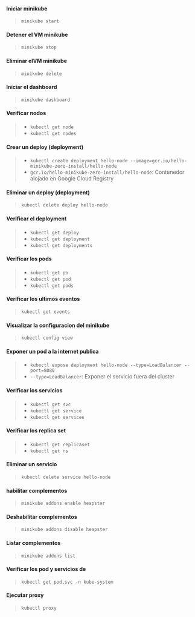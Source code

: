 #### Iniciar minikube
> `minikube start`

#### Detener el VM minikube
> `minikube stop`

#### Eliminar elVM minikube
> `minikube delete`

#### Iniciar el dashboard
> `minikube dashboard` 

#### Verificar nodos
> - `kubectl get node`
> - `kubectl get nodes`

#### Crear un deploy (deployment)
> - `kubectl create deployment hello-node --image=gcr.io/hello-minikube-zero-install/hello-node`
> - `gcr.io/hello-minikube-zero-install/hello-node`: Contenedor alojado en Google Cloud Registry 

#### Eliminar un deploy (deployment)
> `kubectl delete deploy hello-node`

#### Verificar el deployment
> - `kubectl get deploy`
> - `kubectl get deployment`
> - `kubectl get deployments` 

#### Verificar los pods
> - `kubectl get po`
> - `kubectl get pod`
> - `kubectl get pods`

#### Verificar los ultimos eventos
> `kubectl get events`

#### Visualizar la configuracion del minikube
> `kubectl config view`

#### Exponer un pod a la internet publica
> - `kubectl expose deployment hello-node --type=LoadBalancer --port=8080`
> - `--type=LoadBalancer`: Exponer el servicio fuera del cluster

#### Verificar los servicios
> - `kubectl get svc`
> - `kubectl get service`
> - `kubectl get services`

#### Verificar los replica set
> - `kubectl get replicaset`
> - `kubectl get rs`

#### Eliminar un servicio
> `kubectl delete service hello-node`

#### habilitar complementos
> `minikube addons enable heapster`

#### Deshabilitar complementos
> `minikube addons disable heapster`

#### Listar complementos
> `minikube addons list`

#### Verificar los pod y servicios de 
> `kubectl get pod,svc -n kube-system`

#### Ejecutar proxy
> `kubectl proxy`